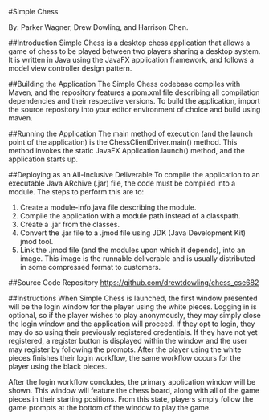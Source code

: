 #Simple Chess

By: Parker Wagner, Drew Dowling, and Harrison Chen.

##Introduction
Simple Chess is a desktop chess application that allows a game of chess to be played between two players sharing a desktop system.  It is written in Java using the JavaFX application framework, and follows a model view controller design pattern.

##Building the Application
The Simple Chess codebase compiles with Maven, and the repository features a pom.xml file describing all compilation dependencies and their respective versions.  To build the application, import the source repository into your editor environment of choice and build using maven.

##Running the Application
The main method of execution (and the launch point of the application) is the ChessClientDriver.main() method.  This method invokes the static JavaFX Application.launch() method, and the application starts up.

##Deploying as an All-Inclusive Deliverable
To compile the application to an executable Java ARchive (.jar) file, the code must be compiled into a module.  The steps to perform this are to:

1. Create a module-info.java file describing the module.
2. Compile the application with a module path instead of a classpath.
3. Create a .jar from the classes.
4. Convert the .jar file to a .jmod file using JDK (Java Development Kit) jmod tool.
5. Link the .jmod file (and the modules upon which it depends), into an image.  This image is the runnable deliverable and is usually distributed in some compressed format to customers.


##Source Code Repository
https://github.com/drewtdowling/chess_cse682

##Instructions
When Simple Chess is launched, the first window presented will be the login window for the player using the white pieces.  Logging in is optional, so if the player wishes to play anonymously, they may simply close the login window and the application will proceed.  If they opt to login, they may do so using their previously registered credentials.  If they have not yet registered, a register button is displayed within the window and the user may register by following the prompts.  After the player using the white pieces finishes their login workflow, the same workflow occurs for the player using the black pieces.

After the login workflow concludes, the primary application window will be shown.  This window will feature the chess board, along with all of the game pieces in their starting positions.  From this state, players simply follow the game prompts at the bottom of the window to play the game.
